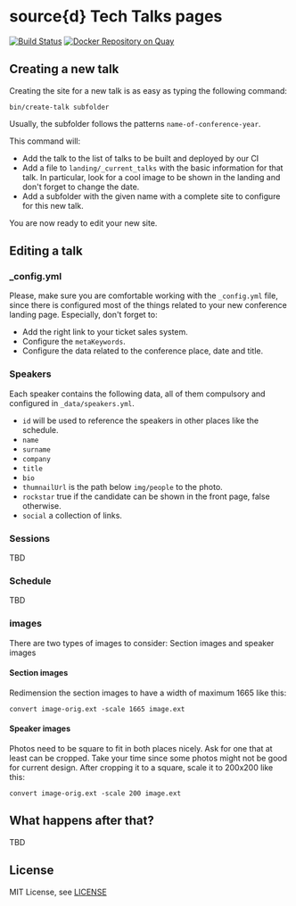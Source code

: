 # source{d} Tech Talks pages
[![Build Status](https://drone.srcd.host/api/badges/src-d/talks/status.svg)](https://drone.srcd.host/src-d/talks)
[![Docker Repository on Quay](https://quay.io/repository/srcd/talks/status "Docker Repository on Quay")](https://quay.io/repository/srcd/talks)


## Creating a new talk

Creating the site for a new talk is as easy as typing the following command:

```shell
bin/create-talk subfolder
```

Usually, the subfolder follows the patterns `name-of-conference-year`.

This command will:

* Add the talk to the list of talks to be built and deployed by our CI
* Add a file to `landing/_current_talks` with the basic information for that
  talk. In particular, look for a cool image to be shown in the landing and
  don't forget to change the date.
* Add a subfolder with the given name with a complete site to configure for
  this new talk.

You are now ready to edit your new site.

## Editing a talk

### _config.yml

Please, make sure  you are comfortable working with the `_config.yml` file,
since there is configured most of the things related to your new conference
landing page. Especially, don't forget to:

* Add the right link to your ticket sales system.
* Configure the `metaKeywords`.
* Configure the data related to the conference place, date and title.

### Speakers

Each speaker contains the following data, all of them compulsory and configured
in `_data/speakers.yml`.

- `id` will be used to reference the speakers in other places like the
  schedule.
- `name`
- `surname`
- `company`
- `title`
- `bio`
- `thumnailUrl` is the path below `img/people` to the photo.
- `rockstar` true if the candidate can be shown in the front page, false
  otherwise.
- `social` a collection of links.

### Sessions

TBD

### Schedule

TBD

### images

There are two types of images to consider: Section images and speaker images


#### Section images

Redimension the section images to have a width of maximum 1665 like this:

```shell
convert image-orig.ext -scale 1665 image.ext
```

#### Speaker images

Photos need to be square to fit in both places nicely. Ask for one that at
least can be cropped. Take your time since some photos might not be good for
current design. After cropping it to a square, scale it to 200x200 like this:

```shell
convert image-orig.ext -scale 200 image.ext
```

## What happens after that?

TBD

## License

MIT License, see [LICENSE](LICENSE)

